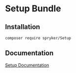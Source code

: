 # Setup Bundle

## Installation

```
composer require spryker/Setup
```

## Documentation

[Setup Documentation](https://spryker.github.io/setup/index.html)




